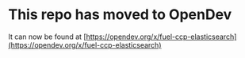# This repo has moved to OpenDev

It can now be found at [https://opendev.org/x/fuel-ccp-elasticsearch](https://opendev.org/x/fuel-ccp-elasticsearch)
